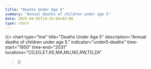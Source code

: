 ```yaml
---
title: "Deaths Under Age 5"
summary: "Annual deaths of children under age 5"
date: 2025-04-05T14:24:04+03:00
type: chart
---
```


{{< chart
    type="line"
    title="Deaths Under Age 5"
    description="Annual deaths of children under age 5."
    indicator="under5-deaths"
    time-start="1950"
    time-end="2031"
    locations="CD,EG,ET,KE,MA,MU,NG,RW,TD,ZA"
>}}
